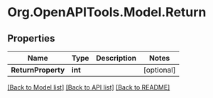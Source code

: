 
# Org.OpenAPITools.Model.Return

## Properties

Name | Type | Description | Notes
------------ | ------------- | ------------- | -------------
**ReturnProperty** | **int** |  | [optional] 

[[Back to Model list]](../README.md#documentation-for-models)
[[Back to API list]](../README.md#documentation-for-api-endpoints)
[[Back to README]](../README.md)

